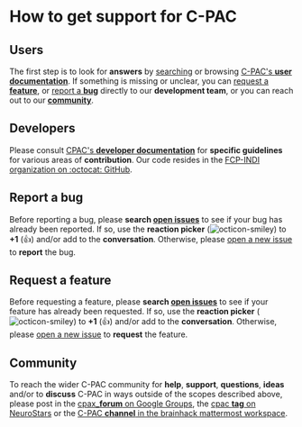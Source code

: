 # How to get support for C-PAC

## Users

The first step is to look for **answers** by [searching](http://fcp-indi.github.io/docs/user/search) or browsing [C-PAC's **user documentation**](http://fcp-indi.github.io/docs/user). If something is missing or unclear, you can [request a **feature**](#request-a-feature), or [report a **bug**](#report-a-bug) directly to our **development team**, or you can reach out to our [**community**](#community).

## Developers

Please consult [CPAC's **developer documentation**](http://fcp-indi.github.io/docs/developer) for **specific guidelines** for various areas of **contribution**. Our code resides in the [FCP-INDI organization on :octocat: GitHub](https://github.com/FCP-INDI).

## Report a bug

Before reporting a bug, please **search [open issues](https://github.com/search?q=org%3AFCP-INDI+is%3Aissue+is%3Aopen&type=Issues)** to see if your bug has already been reported. If so, use the **reaction picker** (![octicon-smiley](https://cdnjs.cloudflare.com/ajax/libs/octicons/4.4.0/svg/smiley.svg?sanitize=true)) to **+1** (:+1:) and/or add to the **conversation**. Otherwise, please [open a new issue](https://github.com/FCP-INDI/C-PAC/issues/new) to **report** the bug.

## Request a feature

Before requesting a feature, please **search [open issues](https://github.com/search?q=org%3AFCP-INDI+is%3Aissue+is%3Aopen&type=Issues)** to see if your feature has already been requested. If so, use the **reaction picker** (![octicon-smiley](https://cdnjs.cloudflare.com/ajax/libs/octicons/4.4.0/svg/smiley.svg?sanitize=true)) to **+1** (:+1:) and/or add to the **conversation**. Otherwise, please [open a new issue](https://github.com/FCP-INDI/C-PAC/issues/new) to **request** the feature.

## Community

To reach the wider C-PAC community for **help**, **support**, **questions**, **ideas** and/or to **discuss** C-PAC in ways outside of the scopes described above, please post in the [cpax_**forum** on Google Groups](https://groups.google.com/forum/#!forum/cpax_forum), the [cpac **tag** on NeuroStars](https://neurostars.org/tag/cpac) or the [C-PAC **channel** in the brainhack mattermost workspace](https://mattermost.brainhack.org/brainhack/channels/c-pac).


